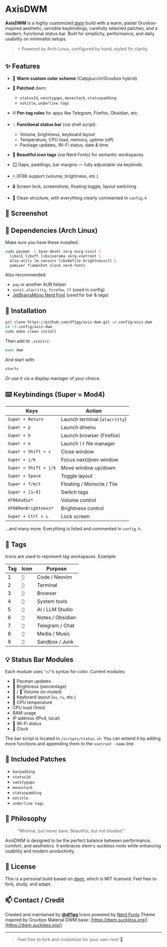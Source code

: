 # AxisDWM

**AxisDWM** is a highly customized [dwm](https://dwm.suckless.org/) build with a warm, pastel Gruvbox-inspired aesthetic, sensible keybindings, carefully selected patches, and a modern, functional status bar. Built for simplicity, performance, and daily usability on minimalist setups.

> ⚡ Powered by Arch Linux, configured by hand, styled for clarity.

## ✨ Features

* 🎨 **Warm custom color scheme** (Catppuccin/Gruvbox hybrid)
* 🧱 **Patched** dwm:

  * `status2d`, `vanitygaps`, `movestack`, `statuspadding`
  * `notitle`, `underline tags`
* ⛓ **Per-tag rules** for apps like Telegram, Firefox, Obsidian, etc.
* 💡 **Functional status bar** (via shell script):

  * Volume, brightness, keyboard layout
  * Temperature, CPU load, memory, uptime (off)
  * Package updates, Wi-Fi status, date & time
* 🧠 **Beautiful icon tags** (via Nerd Fonts) for semantic workspaces
* 🪟 Gaps, paddings, bar margins — fully adjustable via keybinds
* 🖱 XF86 support (volume, brightness, etc.)
* 🔒 Screen lock, screenshots, floating toggle, layout switching
* 🧹 Clean structure, with everything clearly commented in `config.h`

## 📸 Screenshot

## 🔧 Dependencies (Arch Linux)

Make sure you have these installed:

```bash
sudo pacman -S base-devel xorg xorg-xinit \
  libx11 libxft libxinerama xorg-xsetroot \
  alsa-utils lm_sensors libxkbfile brightnessctl \
  pamixer flameshot slock nerd-fonts
```

Also recommended:

* `yay` or another AUR helper
* `xinit`, `alacritty`, `firefox`, `lf` (used in config)
* [JetBrainsMono Nerd Font](https://github.com/ryanoasis/nerd-fonts) (used for bar & tags)

## 🚀 Installation

```bash
git clone https://github.com/df1gg/axis-dwm.git ~/.config/axis-dwm
cd ~/.config/axis-dwm
sudo make clean install
```

Then add to `.xinitrc`:

```bash
exec dwm
```

And start with:

```bash
startx
```

Or use it via a display manager of your choice.


## ⌨️ Keybindings (Super = Mod4)

| Keys                  | Action                        |
| --------------------- | ----------------------------- |
| `Super + Return`      | Launch terminal (`alacritty`) |
| `Super + p`           | Launch dmenu                  |
| `Super + b`           | Launch browser (Firefox)      |
| `Super + e`           | Launch `lf` file manager      |
| `Super + Shift + c`   | Close window                  |
| `Super + j/k`         | Focus next/prev window        |
| `Super + Shift + j/k` | Move window up/down           |
| `Super + Space`       | Toggle layout                 |
| `Super + f/m/t`       | Floating / Monocle / Tile     |
| `Super + [1–9]`       | Switch tags                   |
| `XF86Audio*`          | Volume control                |
| `XF86MonBrightness*`  | Brightness control            |
| `Super + Ctrl + L`    | Lock screen                   |

...and many more. Everything is listed and commented in `config.h`.

## 🎨 Tags

Icons are used to represent tag workspaces. Example:

| Tag | Icon | Purpose          |
| --- | ---- | ---------------- |
| 1   | ``  | Code / Neovim    |
| 2   | ``  | Terminal         |
| 3   | ``  | Browser          |
| 4   | ``  | System tools     |
| 5   | ``  | AI / LLM Studio  |
| 6   | ``  | Notes / Obsidian |
| 7   | ``  | Telegram / Chat  |
| 8   | ``  | Media / Music    |
| 9   | ``  | Sandbox / Junk   |

## 💡 Status Bar Modules

Each module uses `^c`/`^b` syntax for color. Current modules:

*   Pacman updates
*   Brightness (percentage)
*  /   Volume (or muted)
*   Keyboard layout (`us`, `ru`, etc.)
*   CPU temperature
* CPU load (1min)
* RAM usage
* IP address (IPv4, local)
*   Wi-Fi status
*   Clock

The bar script is located in `/scripts/status.sh`. You can extend it by adding more functions and appending them to the `xsetroot -name` line.

## 🧩 Included Patches

* `barpadding`
* `status2d`
* `vanitygaps`
* `movestack`
* `statuspadding`
* `notitle`
* `underline tags`

## 🧠 Philosophy

> “Minimal, but never bare. Beautiful, but not bloated.”

AxisDWM is designed to be the perfect balance between performance, comfort, and aesthetics. It embraces dwm's suckless roots while enhancing usability and modern productivity.

## 📜 License

This is a personal build based on [dwm](https://dwm.suckless.org/), which is MIT licensed. Feel free to fork, study, and adapt.

## 📫 Contact / Credit

Created and maintained by **[@df1gg](https://github.com/df1gg)**
Icons powered by [Nerd Fonts](https://www.nerdfonts.com/)
Theme inspired by Gruvbox Material
DWM base: [https://dwm.suckless.org/](https://dwm.suckless.org/)

---

> Feel free to fork and customize for your own rice! 🎉

